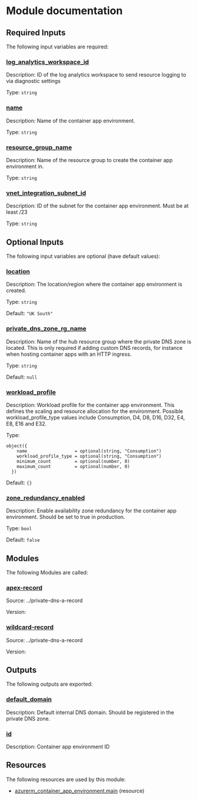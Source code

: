 # Module documentation

## Required Inputs

The following input variables are required:

### <a name="input_log_analytics_workspace_id"></a> [log\_analytics\_workspace\_id](#input\_log\_analytics\_workspace\_id)

Description: ID of the log analytics workspace to send resource logging to via diagnostic settings

Type: `string`

### <a name="input_name"></a> [name](#input\_name)

Description: Name of the container app environment.

Type: `string`

### <a name="input_resource_group_name"></a> [resource\_group\_name](#input\_resource\_group\_name)

Description: Name of the resource group to create the container app environment in.

Type: `string`

### <a name="input_vnet_integration_subnet_id"></a> [vnet\_integration\_subnet\_id](#input\_vnet\_integration\_subnet\_id)

Description: ID of the subnet for the container app environment. Must be at least /23

Type: `string`

## Optional Inputs

The following input variables are optional (have default values):

### <a name="input_location"></a> [location](#input\_location)

Description: The location/region where the container app environment is created.

Type: `string`

Default: `"UK South"`

### <a name="input_private_dns_zone_rg_name"></a> [private\_dns\_zone\_rg\_name](#input\_private\_dns\_zone\_rg\_name)

Description: Name of the hub resource group where the private DNS zone is located. This is only required if adding custom DNS records, for instance when hosting container apps with an HTTP ingress.

Type: `string`

Default: `null`

### <a name="input_workload_profile"></a> [workload\_profile](#input\_workload\_profile)

Description: Workload profile for the container app environment. This defines the scaling and resource allocation for the environment. Possible workload\_profile\_type values include Consumption, D4, D8, D16, D32, E4, E8, E16 and E32.

Type:

```hcl
object({
    name                  = optional(string, "Consumption")
    workload_profile_type = optional(string, "Consumption")
    minimum_count         = optional(number, 0)
    maximum_count         = optional(number, 0)
  })
```

Default: `{}`

### <a name="input_zone_redundancy_enabled"></a> [zone\_redundancy\_enabled](#input\_zone\_redundancy\_enabled)

Description: Enable availability zone redundancy for the container app environment. Should be set to true in production.

Type: `bool`

Default: `false`
## Modules

The following Modules are called:

### <a name="module_apex-record"></a> [apex-record](#module\_apex-record)

Source: ../private-dns-a-record

Version:

### <a name="module_wildcard-record"></a> [wildcard-record](#module\_wildcard-record)

Source: ../private-dns-a-record

Version:
## Outputs

The following outputs are exported:

### <a name="output_default_domain"></a> [default\_domain](#output\_default\_domain)

Description: Default internal DNS domain. Should be registered in the private DNS zone.

### <a name="output_id"></a> [id](#output\_id)

Description: Container app environment ID
## Resources

The following resources are used by this module:

- [azurerm_container_app_environment.main](https://registry.terraform.io/providers/hashicorp/azurerm/latest/docs/resources/container_app_environment) (resource)
